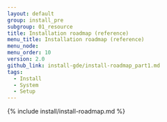 ```yaml
---
layout: default
group: install_pre
subgroup: 01_resource
title: Installation roadmap (reference)
menu_title: Installation roadmap (reference)
menu_node:
menu_order: 10
version: 2.0
github_link: install-gde/install-roadmap_part1.md
tags:
  - Install
  - System
  - Setup
---
```


{% include install/install-roadmap.md %}
